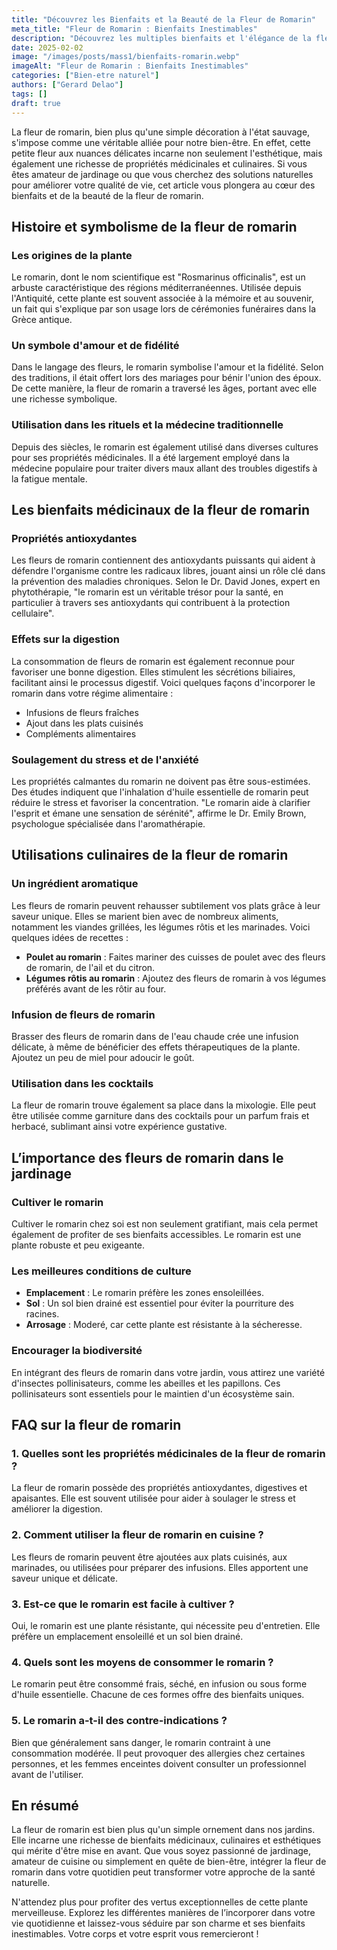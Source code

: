 ```yaml
---
title: "Découvrez les Bienfaits et la Beauté de la Fleur de Romarin"
meta_title: "Fleur de Romarin : Bienfaits Inestimables"
description: "Découvrez les multiples bienfaits et l'élégance de la fleur de romarin pour votre bien-être et votre jardin."
date: 2025-02-02
image: "/images/posts/mass1/bienfaits-romarin.webp"
imageAlt: "Fleur de Romarin : Bienfaits Inestimables"
categories: ["Bien-etre naturel"]
authors: ["Gerard Delao"]
tags: []
draft: true
---
```


La fleur de romarin, bien plus qu'une simple décoration à l'état sauvage, s'impose comme une véritable alliée pour notre bien-être. En effet, cette petite fleur aux nuances délicates incarne non seulement l'esthétique, mais également une richesse de propriétés médicinales et culinaires. Si vous êtes amateur de jardinage ou que vous cherchez des solutions naturelles pour améliorer votre qualité de vie, cet article vous plongera au cœur des bienfaits et de la beauté de la fleur de romarin.

## Histoire et symbolisme de la fleur de romarin

### Les origines de la plante

Le romarin, dont le nom scientifique est "Rosmarinus officinalis", est un arbuste caractéristique des régions méditerranéennes. Utilisée depuis l'Antiquité, cette plante est souvent associée à la mémoire et au souvenir, un fait qui s'explique par son usage lors de cérémonies funéraires dans la Grèce antique. 

### Un symbole d'amour et de fidélité

Dans le langage des fleurs, le romarin symbolise l'amour et la fidélité. Selon des traditions, il était offert lors des mariages pour bénir l'union des époux. De cette manière, la fleur de romarin a traversé les âges, portant avec elle une richesse symbolique.

### Utilisation dans les rituels et la médecine traditionnelle

Depuis des siècles, le romarin est également utilisé dans diverses cultures pour ses propriétés médicinales. Il a été largement employé dans la médecine populaire pour traiter divers maux allant des troubles digestifs à la fatigue mentale.

## Les bienfaits médicinaux de la fleur de romarin

### Propriétés antioxydantes

Les fleurs de romarin contiennent des antioxydants puissants qui aident à défendre l'organisme contre les radicaux libres, jouant ainsi un rôle clé dans la prévention des maladies chroniques. Selon le Dr. David Jones, expert en phytothérapie, "le romarin est un véritable trésor pour la santé, en particulier à travers ses antioxydants qui contribuent à la protection cellulaire".

### Effets sur la digestion

La consommation de fleurs de romarin est également reconnue pour favoriser une bonne digestion. Elles stimulent les sécrétions biliaires, facilitant ainsi le processus digestif. Voici quelques façons d'incorporer le romarin dans votre régime alimentaire :
- Infusions de fleurs fraîches
- Ajout dans les plats cuisinés
- Compléments alimentaires 

### Soulagement du stress et de l'anxiété

Les propriétés calmantes du romarin ne doivent pas être sous-estimées. Des études indiquent que l'inhalation d'huile essentielle de romarin peut réduire le stress et favoriser la concentration. "Le romarin aide à clarifier l'esprit et émane une sensation de sérénité", affirme le Dr. Emily Brown, psychologue spécialisée dans l'aromathérapie.

## Utilisations culinaires de la fleur de romarin

### Un ingrédient aromatique

Les fleurs de romarin peuvent rehausser subtilement vos plats grâce à leur saveur unique. Elles se marient bien avec de nombreux aliments, notamment les viandes grillées, les légumes rôtis et les marinades. Voici quelques idées de recettes :
- **Poulet au romarin** : Faites mariner des cuisses de poulet avec des fleurs de romarin, de l'ail et du citron.
- **Légumes rôtis au romarin** : Ajoutez des fleurs de romarin à vos légumes préférés avant de les rôtir au four.

### Infusion de fleurs de romarin

Brasser des fleurs de romarin dans de l'eau chaude crée une infusion délicate, à même de bénéficier des effets thérapeutiques de la plante. Ajoutez un peu de miel pour adoucir le goût.

### Utilisation dans les cocktails

La fleur de romarin trouve également sa place dans la mixologie. Elle peut être utilisée comme garniture dans des cocktails pour un parfum frais et herbacé, sublimant ainsi votre expérience gustative.

## L’importance des fleurs de romarin dans le jardinage

### Cultiver le romarin

Cultiver le romarin chez soi est non seulement gratifiant, mais cela permet également de profiter de ses bienfaits accessibles. Le romarin est une plante robuste et peu exigeante.

### Les meilleures conditions de culture

- **Emplacement** : Le romarin préfère les zones ensoleillées.
- **Sol** : Un sol bien drainé est essentiel pour éviter la pourriture des racines.
- **Arrosage** : Moderé, car cette plante est résistante à la sécheresse.

### Encourager la biodiversité

En intégrant des fleurs de romarin dans votre jardin, vous attirez une variété d'insectes pollinisateurs, comme les abeilles et les papillons. Ces pollinisateurs sont essentiels pour le maintien d'un écosystème sain.

## FAQ sur la fleur de romarin

### 1. Quelles sont les propriétés médicinales de la fleur de romarin ?

La fleur de romarin possède des propriétés antioxydantes, digestives et apaisantes. Elle est souvent utilisée pour aider à soulager le stress et améliorer la digestion. 

### 2. Comment utiliser la fleur de romarin en cuisine ?

Les fleurs de romarin peuvent être ajoutées aux plats cuisinés, aux marinades, ou utilisées pour préparer des infusions. Elles apportent une saveur unique et délicate.

### 3. Est-ce que le romarin est facile à cultiver ?

Oui, le romarin est une plante résistante, qui nécessite peu d'entretien. Elle préfère un emplacement ensoleillé et un sol bien drainé.

### 4. Quels sont les moyens de consommer le romarin ?

Le romarin peut être consommé frais, séché, en infusion ou sous forme d'huile essentielle. Chacune de ces formes offre des bienfaits uniques.

### 5. Le romarin a-t-il des contre-indications ?

Bien que généralement sans danger, le romarin contraint à une consommation modérée. Il peut provoquer des allergies chez certaines personnes, et les femmes enceintes doivent consulter un professionnel avant de l'utiliser.

## En résumé

La fleur de romarin est bien plus qu'un simple ornement dans nos jardins. Elle incarne une richesse de bienfaits médicinaux, culinaires et esthétiques qui mérite d'être mise en avant. Que vous soyez passionné de jardinage, amateur de cuisine ou simplement en quête de bien-être, intégrer la fleur de romarin dans votre quotidien peut transformer votre approche de la santé naturelle. 

N'attendez plus pour profiter des vertus exceptionnelles de cette plante merveilleuse. Explorez les différentes manières de l’incorporer dans votre vie quotidienne et laissez-vous séduire par son charme et ses bienfaits inestimables. Votre corps et votre esprit vous remercieront !

